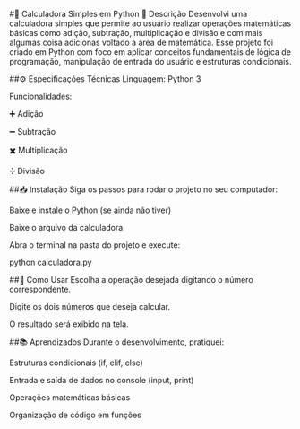 #🧮 Calculadora Simples em Python
📌 Descrição
Desenvolvi uma calculadora simples que permite ao usuário realizar operações matemáticas básicas como adição, subtração, multiplicação e divisão e com mais algumas coisa adicionas voltado a área de matemática.
Esse projeto foi criado em Python com foco em aplicar conceitos fundamentais de lógica de programação, manipulação de entrada do usuário e estruturas condicionais.

##⚙️ Especificações Técnicas
Linguagem: Python 3

Funcionalidades:

➕ Adição

➖ Subtração

✖️ Multiplicação

➗ Divisão



##📥 Instalação
Siga os passos para rodar o projeto no seu computador:

Baixe e instale o Python (se ainda não tiver)

Baixe o arquivo da calculadora

Abra o terminal na pasta do projeto e execute:

python calculadora.py



##📝 Como Usar
Escolha a operação desejada digitando o número correspondente.

Digite os dois números que deseja calcular.

O resultado será exibido na tela.



##📚 Aprendizados
Durante o desenvolvimento, pratiquei:

Estruturas condicionais (if, elif, else)

Entrada e saída de dados no console (input, print)

Operações matemáticas básicas

Organização de código em funções
